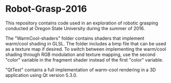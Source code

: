 # Robot-Grasp-2016

This repository contains code used in an exploration of robotic grasping conducted at Oregon State University during the summer of 2016. 

The "WarmCool-shaders" folder contains shaders that implement warm/cool shading in GLSL. The folder includes a bmp file that can be used as a texture map if desired. To switch between implementing the warm/cool shading through RGB modulation and texture mapping, use the second "color" variable in the fragment shader instead of the first "color" variable.

"QtTest" contains a full implementation of warm-cool rendering in a 3D application using Qt version 5.3.0.
